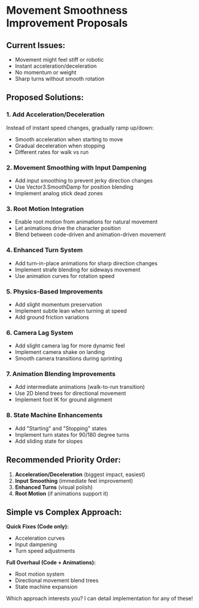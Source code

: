 # Movement Smoothness Improvement Proposals

## Current Issues:
- Movement might feel stiff or robotic
- Instant acceleration/deceleration
- No momentum or weight
- Sharp turns without smooth rotation

## Proposed Solutions:

### 1. **Add Acceleration/Deceleration**
Instead of instant speed changes, gradually ramp up/down:
- Smooth acceleration when starting to move
- Gradual deceleration when stopping
- Different rates for walk vs run

### 2. **Movement Smoothing with Input Dampening**
- Add input smoothing to prevent jerky direction changes
- Use Vector3.SmoothDamp for position blending
- Implement analog stick dead zones

### 3. **Root Motion Integration**
- Enable root motion from animations for natural movement
- Let animations drive the character position
- Blend between code-driven and animation-driven movement

### 4. **Enhanced Turn System**
- Add turn-in-place animations for sharp direction changes
- Implement strafe blending for sideways movement
- Use animation curves for rotation speed

### 5. **Physics-Based Improvements**
- Add slight momentum preservation
- Implement subtle lean when turning at speed
- Add ground friction variations

### 6. **Camera Lag System**
- Add slight camera lag for more dynamic feel
- Implement camera shake on landing
- Smooth camera transitions during sprinting

### 7. **Animation Blending Improvements**
- Add intermediate animations (walk-to-run transition)
- Use 2D blend trees for directional movement
- Implement foot IK for ground alignment

### 8. **State Machine Enhancements**
- Add "Starting" and "Stopping" states
- Implement turn states for 90/180 degree turns
- Add sliding state for slopes

## Recommended Priority Order:

1. **Acceleration/Deceleration** (biggest impact, easiest)
2. **Input Smoothing** (immediate feel improvement)
3. **Enhanced Turns** (visual polish)
4. **Root Motion** (if animations support it)

## Simple vs Complex Approach:

**Quick Fixes (Code only):**
- Acceleration curves
- Input dampening
- Turn speed adjustments

**Full Overhaul (Code + Animations):**
- Root motion system
- Directional movement blend trees
- State machine expansion

Which approach interests you? I can detail implementation for any of these!